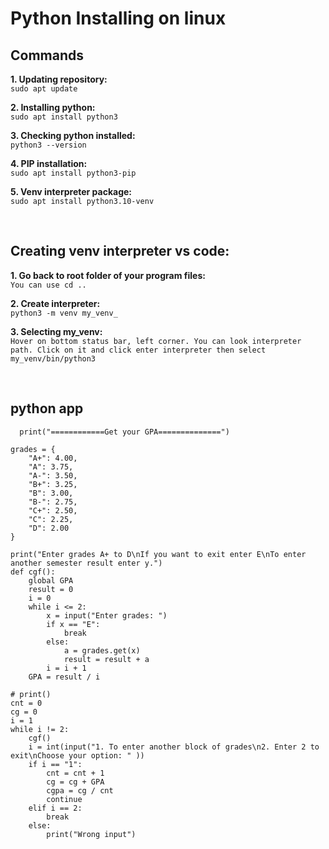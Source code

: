 # Python Installing on linux

## Commands


__1. Updating repository:__</br> 
```sudo apt update```

__2. Installing python:__</br> ```sudo apt install python3```

__3. Checking python installed:__</br> ```python3 --version```

__4. PIP installation:__ </br> ```sudo apt install python3-pip```

__5. Venv interpreter package:__</br> ```sudo apt install python3.10-venv```

</br>

## Creating venv interpreter vs code:

__1. Go back to root folder of your program files:__ </br> ```You can use cd ..```

__2. Create interpreter:__ </br>```python3 -m venv my_venv_```

__3. Selecting my_venv:__ </br>```Hover on bottom status bar, left corner. You can look interpreter path. Click on it and click enter interpreter then select my_venv/bin/python3 ```


</br>

## python app

```
  print("============Get your GPA==============")

grades = {
    "A+": 4.00,
    "A": 3.75,
    "A-": 3.50,
    "B+": 3.25,
    "B": 3.00,
    "B-": 2.75,
    "C+": 2.50,
    "C": 2.25,
    "D": 2.00
}

print("Enter grades A+ to D\nIf you want to exit enter E\nTo enter another semester result enter y.")
def cgf():
    global GPA
    result = 0
    i = 0
    while i <= 2:
        x = input("Enter grades: ")
        if x == "E":
            break
        else:
            a = grades.get(x)
            result = result + a  
        i = i + 1
    GPA = result / i

# print()
cnt = 0
cg = 0
i = 1
while i != 2:
    cgf()
    i = int(input("1. To enter another block of grades\n2. Enter 2 to exit\nChoose your option: " ))
    if i == "1":
        cnt = cnt + 1
        cg = cg + GPA
        cgpa = cg / cnt
        continue
    elif i == 2:
        break
    else:
        print("Wrong input")
```
